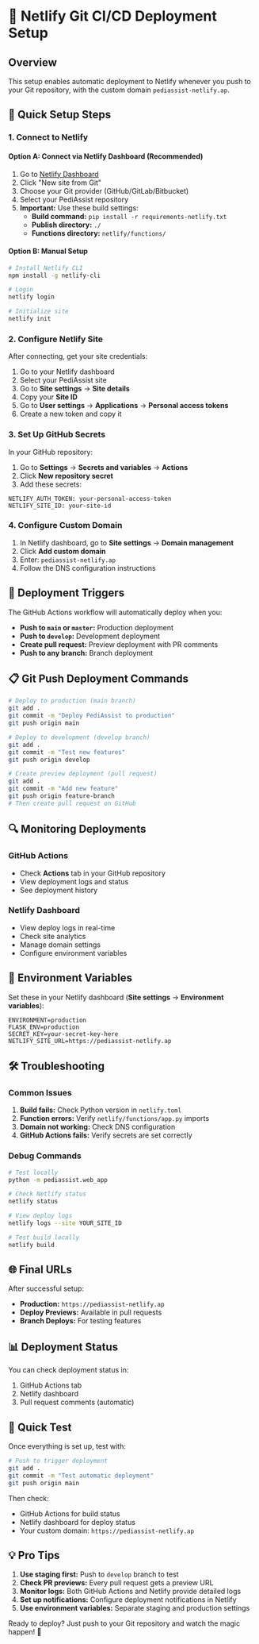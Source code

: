 # 🚀 Netlify Git CI/CD Deployment Setup

## Overview
This setup enables automatic deployment to Netlify whenever you push to your Git repository, with the custom domain `pediassist-netlify.ap`.

## 🔧 Quick Setup Steps

### 1. Connect to Netlify

#### Option A: Connect via Netlify Dashboard (Recommended)
1. Go to [Netlify Dashboard](https://app.netlify.com)
2. Click "New site from Git"
3. Choose your Git provider (GitHub/GitLab/Bitbucket)
4. Select your PediAssist repository
5. **Important:** Use these build settings:
   - **Build command:** `pip install -r requirements-netlify.txt`
   - **Publish directory:** `./`
   - **Functions directory:** `netlify/functions/`

#### Option B: Manual Setup
```bash
# Install Netlify CLI
npm install -g netlify-cli

# Login
netlify login

# Initialize site
netlify init
```

### 2. Configure Netlify Site

After connecting, get your site credentials:

1. Go to your Netlify dashboard
2. Select your PediAssist site
3. Go to **Site settings** → **Site details**
4. Copy your **Site ID**
5. Go to **User settings** → **Applications** → **Personal access tokens**
6. Create a new token and copy it

### 3. Set Up GitHub Secrets

In your GitHub repository:

1. Go to **Settings** → **Secrets and variables** → **Actions**
2. Click **New repository secret**
3. Add these secrets:

```
NETLIFY_AUTH_TOKEN: your-personal-access-token
NETLIFY_SITE_ID: your-site-id
```

### 4. Configure Custom Domain

1. In Netlify dashboard, go to **Site settings** → **Domain management**
2. Click **Add custom domain**
3. Enter: `pediassist-netlify.ap`
4. Follow the DNS configuration instructions

## 🎯 Deployment Triggers

The GitHub Actions workflow will automatically deploy when you:

- **Push to `main` or `master`:** Production deployment
- **Push to `develop`:** Development deployment
- **Create pull request:** Preview deployment with PR comments
- **Push to any branch:** Branch deployment

## 📋 Git Push Deployment Commands

```bash
# Deploy to production (main branch)
git add .
git commit -m "Deploy PediAssist to production"
git push origin main

# Deploy to development (develop branch)
git add .
git commit -m "Test new features"
git push origin develop

# Create preview deployment (pull request)
git add .
git commit -m "Add new feature"
git push origin feature-branch
# Then create pull request on GitHub
```

## 🔍 Monitoring Deployments

### GitHub Actions
- Check **Actions** tab in your GitHub repository
- View deployment logs and status
- See deployment history

### Netlify Dashboard
- View deploy logs in real-time
- Check site analytics
- Manage domain settings
- Configure environment variables

## 🚨 Environment Variables

Set these in your Netlify dashboard (**Site settings** → **Environment variables**):

```env
ENVIRONMENT=production
FLASK_ENV=production
SECRET_KEY=your-secret-key-here
NETLIFY_SITE_URL=https://pediassist-netlify.ap
```

## 🛠️ Troubleshooting

### Common Issues

1. **Build fails:** Check Python version in `netlify.toml`
2. **Function errors:** Verify `netlify/functions/app.py` imports
3. **Domain not working:** Check DNS configuration
4. **GitHub Actions fails:** Verify secrets are set correctly

### Debug Commands
```bash
# Test locally
python -m pediassist.web_app

# Check Netlify status
netlify status

# View deploy logs
netlify logs --site YOUR_SITE_ID

# Test build locally
netlify build
```

## 🌐 Final URLs

After successful setup:
- **Production:** `https://pediassist-netlify.ap`
- **Deploy Previews:** Available in pull requests
- **Branch Deploys:** For testing features

## 📊 Deployment Status

You can check deployment status in:
1. GitHub Actions tab
2. Netlify dashboard
3. Pull request comments (automatic)

## 🚀 Quick Test

Once everything is set up, test with:
```bash
# Push to trigger deployment
git add .
git commit -m "Test automatic deployment"
git push origin main
```

Then check:
- GitHub Actions for build status
- Netlify dashboard for deploy status
- Your custom domain: `https://pediassist-netlify.ap`

## 💡 Pro Tips

1. **Use staging first:** Push to `develop` branch to test
2. **Check PR previews:** Every pull request gets a preview URL
3. **Monitor logs:** Both GitHub Actions and Netlify provide detailed logs
4. **Set up notifications:** Configure deployment notifications in Netlify
5. **Use environment variables:** Separate staging and production settings

Ready to deploy? Just push to your Git repository and watch the magic happen! 🎉